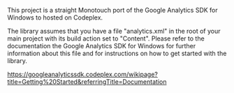 This project is a straight Monotouch port of the Google Analytics SDK for Windows to hosted on Codeplex.

The library assumes that you have a file "analytics.xml" in the root of your main project with its build action set to "Content". Please refer to the documentation the Google Analytics SDK for Windows for further information about this file and for instructions on how to get started with the library. 

https://googleanalyticssdk.codeplex.com/wikipage?title=Getting%20Started&referringTitle=Documentation

